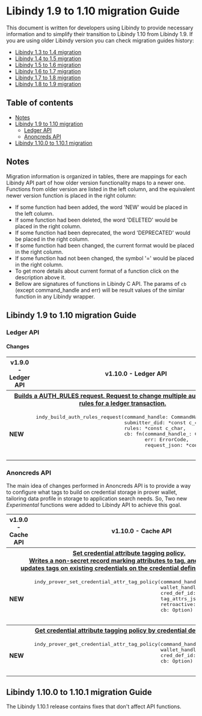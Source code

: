 <!-- markdownlint-disable MD033 -->

# Libindy 1.9 to 1.10 migration Guide

This document is written for developers using Libindy to provide necessary information and
to simplify their transition to Libindy 1.10 from Libindy 1.9. If you are using older Libindy
version you can check migration guides history:

* [Libindy 1.3 to 1.4 migration](https://github.com/hyperledger/indy-sdk/blob/v1.4.0/doc/migration-guide.md)
* [Libindy 1.4 to 1.5 migration](https://github.com/hyperledger/indy-sdk/blob/v1.5.0/doc/migration-guide-1.4.0-1.5.0.md)
* [Libindy 1.5 to 1.6 migration](https://github.com/hyperledger/indy-sdk/blob/v1.6.0/doc/migration-guide-1.5.0-1.6.0.md)
* [Libindy 1.6 to 1.7 migration](https://github.com/hyperledger/indy-sdk/blob/v1.7.0/doc/migration-guide-1.6.0-1.7.0.md)
* [Libindy 1.7 to 1.8 migration](https://github.com/hyperledger/indy-sdk/blob/v1.8.0/doc/migration-guide-1.7.0-1.8.0.md)
* [Libindy 1.8 to 1.9 migration](https://github.com/hyperledger/indy-sdk/blob/v1.9.0/doc/migration-guide-1.8.0-1.9.0.md)

## Table of contents

* [Notes](#notes)
* [Libindy 1.9 to 1.10 migration](#libindy-19-to-110-migration-guide)
    * [Ledger API](#libindy-api)
    * [Anoncreds API](#anoncreds-api)
* [Libindy 1.10.0 to 1.10.1 migration](#libindy-1100-to-1101-migration-guide)

## Notes

Migration information is organized in tables, there are mappings for each Libindy API part of how older version functionality maps to a newer one.
Functions from older version are listed in the left column, and the equivalent newer version function is placed in the right column:

* If some function had been added, the word 'NEW' would be placed in the left column.
* If some function had been deleted, the word 'DELETED' would be placed in the right column.
* If some function had been deprecated, the word 'DEPRECATED' would be placed in the right column.
* If some function had been changed, the current format would be placed in the right column.
* If some function had not been changed, the symbol '=' would be placed in the right column.
* To get more details about current format of a function click on the description above it.
* Bellow are signatures of functions in Libindy C API.
  The params of ```cb``` (except command_handle and err) will be result values of the similar function in any Libindy wrapper.

## Libindy 1.9 to 1.10 migration Guide

### Ledger API

#### Changes

<table>
    <tr>  
      <th>v1.9.0 - Ledger API</th>
      <th>v1.10.0 - Ledger API</th>
    </tr>
    <tr>
      <th colspan="2">
          <a href="https://github.com/hyperledger/indy-sdk/blob/v1.10.0/libindy/src/api/ledger.rs#L1929">
              Builds a AUTH_RULES request. Request to change multiple authentication rules for a ledger transaction.
          </a>
      </th>
    <tr>
    <tr>
      <td>
          <b>NEW</b>
      </td>
      <td>
      <pre>
indy_build_auth_rules_request(command_handle: CommandHandle,
                              submitter_did: *const c_char,
                              rules: *const c_char,
                              cb: fn(command_handle_: CommandHandle,
                                     err: ErrorCode,
                                     request_json: *const c_char))
      </pre>
      </td>
    </tr>
</table>

### Anoncreds API

The main idea of changes performed in Anoncreds API is to provide a way to configure what tags to build 
on credential storage in prover wallet, tailoring data profile in storage to application search needs.
So, Two new *Experimental* functions were added to Libindy API to achieve this goal.

<table>
    <tr>  
      <th>v1.9.0 - Cache API</th>
      <th>v1.10.0 - Cache API</th>
    </tr>
    <tr>
      <th colspan="2">
          <a href="https://github.com/hyperledger/indy-sdk/blob/v1.10.0/libindy/src/api/anoncreds.rs#L735">
              Set credential attribute tagging policy. <br>
              Writes a non-secret record marking attributes to tag, and optionally <br>
              updates tags on existing credentials on the credential definition to match.
          </a>
      </th>
    <tr>
    <tr>
      <td>
          <b>NEW</b>
      </td>
      <td>
          <pre>
indy_prover_set_credential_attr_tag_policy(command_handle: i32,
                                           wallet_handle: WalletHandle,
                                           cred_def_id: *const c_char,
                                           tag_attrs_json: *const c_char,
                                           retroactive: bool,
                                           cb: Option<extern fn(xcommand_handle: i32,
                                                                err: ErrorCode)>)
          </pre>
      </td>
    </tr>
    <tr>
      <th colspan="2">
          <a href="https://github.com/hyperledger/indy-sdk/blob/v1.10.0/libindy/src/api/anoncreds.rs#L809">
              Get credential attribute tagging policy by credential definition id
          </a>
      </th>
    <tr>
    <tr>
      <td>
          <b>NEW</b>
      </td>
      <td>
          <pre>
indy_prover_get_credential_attr_tag_policy(command_handle: i32,
                                           wallet_handle: WalletHandle,
                                           cred_def_id: *const c_char,
                                           cb: Option<extern fn(xcommand_handle: i32,
                                                                err: ErrorCode,
                                                                catpol_json: *const c_char)>)
          </pre>
      </td>
    </tr>
</table>

## Libindy 1.10.0 to 1.10.1 migration Guide

The Libindy 1.10.1 release contains fixes that don't affect API functions. 